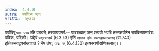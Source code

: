 ```yaml
---
index:  4.4.10
sutra:  पर्पादिभ्यः ष्टन्
vritti:  nyasa
---
```


पर्पादिषु `पादः पच्च` इति पठ्यते, तस्याययमर्थः-- पादशब्दात् ष्ठन् प्रत्ययो भवति तत्सन्नयोगेन चपदित्ययमादेशः पदिकः, पदिकी। यद्येवं `पद्यत्यतदर्थे` (6.3.53) इति `पद्भाव इके चरतावुपसंख्यानम्` (वा.740) इतिकस्मादुपसंख्यायते ? नैष दोषः; `पादः पत्` (6.4.130) इत्यस्यापौराणिकत्वात्।।

